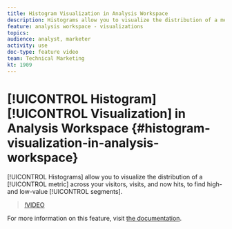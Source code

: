 ```yaml
---
title: Histogram Visualization in Analysis Workspace
description: Histograms allow you to visualize the distribution of a metric across your visitors, visits, and now hits, to find high- and low-value segments.
feature: analysis workspace - visualizations
topics: 
audience: analyst, marketer
activity: use
doc-type: feature video
team: Technical Marketing
kt: 1909
---
```


# [!UICONTROL Histogram] [!UICONTROL Visualization] in Analysis Workspace {#histogram-visualization-in-analysis-workspace}

[!UICONTROL Histograms] allow you to visualize the distribution of a [!UICONTROL metric] across your visitors, visits, and now hits, to find high- and low-value [!UICONTROL segments].

>[!VIDEO](https://video.tv.adobe.com/v/23725/?quality=12)

For more information on this feature, visit [the documentation](https://marketing.adobe.com/resources/help/en_US/analytics/analysis-workspace/histogram.html).
